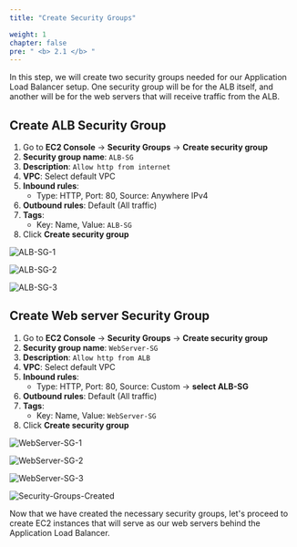 ```yaml
---
title: "Create Security Groups"

weight: 1
chapter: false
pre: " <b> 2.1 </b> "
---
```


In this step, we will create two security groups needed for our Application Load Balancer setup. One security group will be for the ALB itself, and another will be for the web servers that will receive traffic from the ALB.

## Create ALB Security Group

1. Go to **EC2 Console** → **Security Groups** → **Create security group**
2. **Security group name**: `ALB-SG`
3. **Description**: `Allow http from internet`
4. **VPC**: Select default VPC
5. **Inbound rules**:
   - Type: HTTP, Port: 80, Source: Anywhere IPv4
6. **Outbound rules**: Default (All traffic)
7. **Tags**:
   - Key: Name, Value: `ALB-SG`
8. Click **Create security group**

![ALB-SG-1](/images/2.prerequisite/001-createsg.png)

![ALB-SG-2](/images/2.prerequisite/002-createsg.png)

![ALB-SG-3](/images/2.prerequisite/003-createsg.png)

## Create Web server Security Group

1. Go to **EC2 Console** → **Security Groups** → **Create security group**
2. **Security group name**: `WebServer-SG`
3. **Description**: `Allow http from ALB`
4. **VPC**: Select default VPC
5. **Inbound rules**:
   - Type: HTTP, Port: 80, Source: Custom → **select ALB-SG**
6. **Outbound rules**: Default (All traffic)
7. **Tags**:
   - Key: Name, Value: `WebServer-SG`
8. Click **Create security group**

![WebServer-SG-1](/images/2.prerequisite/004-createsg.png)

![WebServer-SG-2](/images/2.prerequisite/005-createsg.png)

![WebServer-SG-3](/images/2.prerequisite/006-createsg.png)

![Security-Groups-Created](/images/2.prerequisite/007-createsg.png)

Now that we have created the necessary security groups, let's proceed to create EC2 instances that will serve as our web servers behind the Application Load Balancer.

